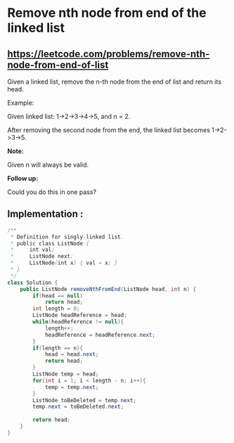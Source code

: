 # Remove nth node from end of the linked list
## https://leetcode.com/problems/remove-nth-node-from-end-of-list

Given a linked list, remove the n-th node from the end of list and return its head.

Example:

Given linked list: 1->2->3->4->5, and n = 2.

After removing the second node from the end, the linked list becomes 1->2->3->5.

**Note:**

Given n will always be valid.

**Follow up:**

Could you do this in one pass?

## Implementation :

```java
/**
 * Definition for singly-linked list.
 * public class ListNode {
 *     int val;
 *     ListNode next;
 *     ListNode(int x) { val = x; }
 * }
 */
class Solution {
    public ListNode removeNthFromEnd(ListNode head, int n) {
        if(head == null)
            return head;
        int length = 0;
        ListNode headReference = head;
        while(headReference != null){
            length++;
            headReference = headReference.next;
        }
        if(length == n){
            head = head.next;
            return head;
        }
        ListNode temp = head;
        for(int i = 1; i < length - n; i++){
            temp = temp.next;
        }
        ListNode toBeDeleted = temp.next;
        temp.next = toBeDeleted.next;
        
        return head;
    }
}
```
